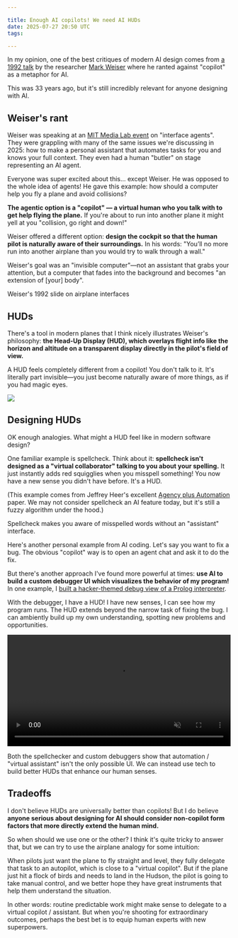 ```yaml
---

title: Enough AI copilots! We need AI HUDs
date: 2025-07-27 20:50 UTC
tags:

---
```


In my opinion, one of the best critiques of modern AI design comes from [a 1992 talk](https://cgi.csc.liv.ac.uk/~coopes/comp319/2016/papers/UbiquitousComputingAndInterfaceAgents-Weiser.pdf) by the researcher [Mark Weiser](https://en.wikipedia.org/wiki/Mark_Weiser) where he ranted against "copilot" as a metaphor for AI.

This was 33 years ago, but it's still incredibly relevant for anyone designing with AI.

## Weiser's rant

Weiser was speaking at an [MIT Media Lab event](https://www.dropbox.com/scl/fo/axpzd925tcsnkc9x5nd51/AJMdLqxafEYFun4Ns6fqMHo?dl=0&e=1&preview=frames_1992_014_Nov.pdf&rlkey=znit21hyth8w24m6gm02rq2y7) on "interface agents". They were grappling with many of the same issues we're discussing in 2025: how to make a personal assistant that automates tasks for you and knows your full context. They even had a human "butler" on stage representing an AI agent.

Everyone was super excited about this... except Weiser. He was opposed to the whole idea of agents! He gave this example: how should a computer help you fly a plane and avoid collisions?

**The agentic option is a "copilot" — a virtual human who you talk with to get help flying the plane.** If you're about to run into another plane it might yell at you "collision, go right and down!"

Weiser offered a different option: **design the cockpit so that the human pilot is naturally aware of their surroundings.** In his words: "You’ll no more run into another airplane than you would try to walk through a wall."

Weiser's goal was an "invisible computer"—not an assistant that grabs your attention, but a computer that fades into the background and becomes "an extension of [your] body".

<figure style="margin: 0;">
  <img src="/images/article_images/weiser-slide.png" alt="">
  <figcaption>Weiser's 1992 slide on airplane interfaces</figcaption>
</figure>

## HUDs

There's a tool in modern planes that I think nicely illustrates Weiser's philosophy: **the Head-Up Display (HUD), which overlays flight info like the horizon and altitude on a transparent display directly in the pilot's field of view.**

A HUD feels completely different from a copilot! You don't talk to it. It's literally part invisible—you just become naturally aware of more things, as if you had magic eyes.

![](/images/article_images/copilot-hud.png)

## Designing HUDs

OK enough analogies. What might a HUD feel like in modern software design?

One familiar example is spellcheck. Think about it: **spellcheck isn't designed as a "virtual collaborator" talking to you about your spelling.** It just instantly adds red squigglies when you misspell something! You now have a new sense you didn't have before. It's a HUD.

(This example comes from Jeffrey Heer's excellent [Agency plus Automation](https://idl.cs.washington.edu/files/2019-AgencyPlusAutomation-PNAS.pdf) paper. We may not consider spellcheck an AI feature today, but it's still a fuzzy algorithm under the hood.)

<figure style="margin: 0;">
  <img src="/images/article_images/spellcheck.png" alt="">
  <figcaption>Spellcheck makes you aware of misspelled words without an "assistant" interface.</figcaption>
</figure>

Here's another personal example from AI coding. Let's say you want to fix a bug. The obvious "copilot" way is to open an agent chat and ask it to do the fix.

But there's another approach I've found more powerful at times: **use AI to build a custom debugger UI which visualizes the behavior of my program!** In one example, I [built a hacker-themed debug view of a Prolog interpreter](/2024/12/22/making-programming-more-fun-with-an-ai-generated-debugger.html).

With the debugger, I have a HUD! I have new senses, I can see how my program runs. The HUD extends beyond the narrow task of fixing the bug. I can ambiently build up my own understanding, spotting new problems and opportunities.

<video autoplay loop controls="controls" preload="auto" muted="muted" data-video="0" type="video/mp4" src="/images/article_images/debugger/demo.mp4" width="100%"></video>

Both the spellchecker and custom debuggers show that automation / "virtual assistant" isn't the only possible UI. We can instead use tech to build better HUDs that enhance our human senses.

## Tradeoffs

I don't believe HUDs are universally better than copilots! But I do believe **anyone serious about designing for AI should consider non-copilot form factors that more directly extend the human mind.**

So when should we use one or the other? I think it's quite tricky to answer that, but we can try to use the airplane analogy for some intuition:

When pilots just want the plane to fly straight and level, they fully delegate that task to an autopilot, which is close to a "virtual copilot". But if the plane just hit a flock of birds and needs to land in the Hudson, the pilot is going to take manual control, and we better hope they have great instruments that help them understand the situation.

In other words: routine predictable work might make sense to delegate to a virtual copilot / assistant. But when you're shooting for extraordinary outcomes, perhaps the best bet is to equip human experts with new superpowers.